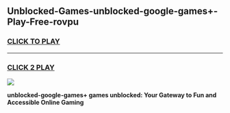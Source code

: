 
## Unblocked-Games-unblocked-google-games+-Play-Free-rovpu
<h3>
<a href="https://premium76.site?title=unblocked-google-games+&ref=10A">CLICK TO PLAY</a></h3>
<hr>

<h3>
<a href="https://premium76.site?title=unblocked-google-games+&ref=10A">CLICK 2 PLAY</a>
  
</h3>

<a href="https://premium76.site?title=unblocked-google-games+&ref=10A"><img src="https://clearcache.store/games.png"></a>


**unblocked-google-games+ games unblocked: Your Gateway to Fun and Accessible Online Gaming**
